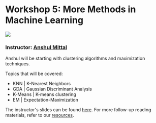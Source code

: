 # Workshop 5: More Methods in Machine Learning

<a href="https://www.youtube.com/watch?v=MPbyT0JNlgU&list=PLoBovXf4PWTP3Mau7Y8-zQpPJG16g5HxZ&index=5"><img src="https://img.shields.io/badge/-Watch%20Now-blue.svg?style=for-the-badge&logo=youtube"/></a>

### Instructor: [Anshul Mittal](https://in.linkedin.com/in/anshumitts)

Anshul will be starting with clustering algorithms and maximization techniques.

Topics that will be covered: 
- KNN      | K-Nearest Neighbors
- GDA      | Gaussian Discriminant Analysis 
- K-Means  | K-means clustering
- EM       | Expectation-Maximization 

The instructor's slides can be found [here](./talk.pdf). For more follow-up reading materials, refer to our [resources](./Resources.md).